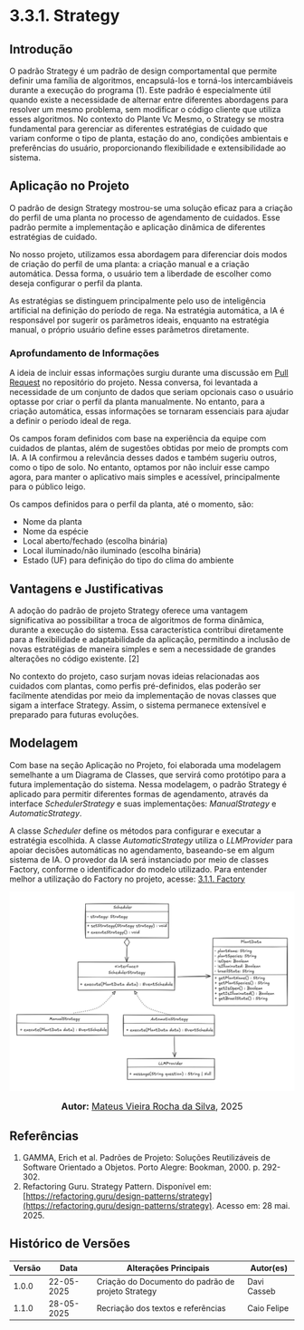 # 3.3.1. Strategy

## Introdução

O padrão Strategy é um padrão de design comportamental que permite definir uma família de algoritmos, encapsulá-los e torná-los intercambiáveis durante a execução do programa (1). Este padrão é especialmente útil quando existe a necessidade de alternar entre diferentes abordagens para resolver um mesmo problema, sem modificar o código cliente que utiliza esses algoritmos. No contexto do Plante Vc Mesmo, o Strategy se mostra fundamental para gerenciar as diferentes estratégias de cuidado que variam conforme o tipo de planta, estação do ano, condições ambientais e preferências do usuário, proporcionando flexibilidade e extensibilidade ao sistema.

## Aplicação no Projeto

O padrão de design Strategy mostrou-se uma solução eficaz para a criação do perfil de uma planta no processo de agendamento de cuidados. Esse padrão permite a implementação e aplicação dinâmica de diferentes estratégias de cuidado.

No nosso projeto, utilizamos essa abordagem para diferenciar dois modos de criação do perfil de uma planta: a criação manual e a criação automática. Dessa forma, o usuário tem a liberdade de escolher como deseja configurar o perfil da planta.

As estratégias se distinguem principalmente pelo uso de inteligência artificial na definição do período de rega. Na estratégia automática, a IA é responsável por sugerir os parâmetros ideais, enquanto na estratégia manual, o próprio usuário define esses parâmetros diretamente.

### Aprofundamento de Informações

A ideia de incluir essas informações surgiu durante uma discussão em [Pull Request](https://github.com/UnBArqDsw2025-1-Turma02/2025.1-T02-G3_PlanteVcMesmo_Entrega_03/pull/3#discussion_r2106276801) no repositório do projeto. Nessa conversa, foi levantada a necessidade de um conjunto de dados que seriam opcionais caso o usuário optasse por criar o perfil da planta manualmente. No entanto, para a criação automática, essas informações se tornaram essenciais para ajudar a definir o período ideal de rega.

Os campos foram definidos com base na experiência da equipe com cuidados de plantas, além de sugestões obtidas por meio de prompts com IA. A IA confirmou a relevância desses dados e também sugeriu outros, como o tipo de solo. No entanto, optamos por não incluir esse campo agora, para manter o aplicativo mais simples e acessível, principalmente para o público leigo.

Os campos definidos para o perfil da planta, até o momento, são:

- Nome da planta
- Nome da espécie
- Local aberto/fechado (escolha binária)
- Local iluminado/não iluminado (escolha binária)
- Estado (UF) para definição do tipo do clima do ambiente

## Vantagens e Justificativas

A adoção do padrão de projeto Strategy oferece uma vantagem significativa ao possibilitar a troca de algoritmos de forma dinâmica, durante a execução do sistema. Essa característica contribui diretamente para a flexibilidade e adaptabilidade da aplicação, permitindo a inclusão de novas estratégias de maneira simples e sem a necessidade de grandes alterações no código existente. [2]

No contexto do projeto, caso surjam novas ideias relacionadas aos cuidados com plantas, como perfis pré-definidos, elas poderão ser facilmente atendidas por meio da implementação de novas classes que sigam a interface Strategy. Assim, o sistema permanece extensível e preparado para futuras evoluções.

## Modelagem

Com base na seção Aplicação no Projeto, foi elaborada uma modelagem semelhante a um Diagrama de Classes, que servirá como protótipo para a futura implementação do sistema. Nessa modelagem, o padrão Strategy é aplicado para permitir diferentes formas de agendamento, através da interface *SchedulerStrategy* e suas implementações: *ManualStrategy* e *AutomaticStrategy*.

A classe *Scheduler* define os métodos para configurar e executar a estratégia escolhida. A classe *AutomaticStrategy* utiliza o *LLMProvider* para apoiar decisões automáticas no agendamento, baseando-se em algum sistema de IA. O provedor da IA será instanciado por meio de classes Factory, conforme o identificador do modelo utilizado. Para entender melhor a utilização do Factory no projeto, acesse: [3.1.1. Factory](./PadroesDeProjeto/GoFsCriacionais/factory.md)

![Strategy Model](../../assets/strategy.png)

<font size="3"><p style="text-align: center"><b>Autor:</b> [Mateus Vieira Rocha da Silva](https://github.com/mateusvrs), 2025 </p></font>

## Referências

1. GAMMA, Erich et al. Padrões de Projeto: Soluções Reutilizáveis de Software Orientado a Objetos. Porto Alegre: Bookman, 2000. p. 292-302.
2. Refactoring Guru. Strategy Pattern. Disponível em: [https://refactoring.guru/design-patterns/strategy](https://refactoring.guru/design-patterns/strategy). Acesso em: 28 mai. 2025.

## Histórico de Versões

| Versão | Data       | Alterações Principais                             | Autor(es)        |
|--------|------------|---------------------------------------------------| ---------------- |
| 1.0.0  | 22-05-2025 | Criação do Documento do padrão de projeto Strategy| Davi Casseb      |
| 1.1.0  | 28-05-2025 | Recriação dos textos e referências                | Caio Felipe      |
